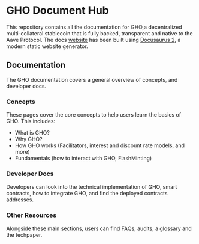 # GHO Document Hub

This repository contains all the documentation for GHO,a decentralized multi-collateral stablecoin that is fully backed, transparent and native to the Aave Protocol. The docs [website](docs.gho.xyz) has been built using [Docusaurus 2](https://docusaurus.io/), a modern static website generator.

## Documentation

The GHO documentation covers a general overview of concepts, and developer docs.

### Concepts

These pages cover the core concepts to help users learn the basics of GHO. This includes:

- What is GHO?
- Why GHO?
- How GHO works (Facilitators, interest and discount rate models, and more)
- Fundamentals (how to interact with GHO, FlashMinting)

### Developer Docs

Developers can look into the technical implementation of GHO, smart contracts, how to integrate GHO, and find the deployed contracts addresses.

### Other Resources

Alongside these main sections, users can find FAQs, audits, a glossary and the techpaper.
